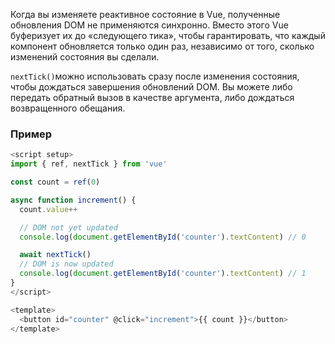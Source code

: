 Когда вы изменяете реактивное состояние в Vue, полученные обновления DOM не применяются синхронно. Вместо этого Vue буферизует их до «следующего тика», чтобы гарантировать, что каждый компонент обновляется только один раз, независимо от того, сколько изменений состояния вы сделали.

`nextTick()`можно использовать сразу после изменения состояния, чтобы дождаться завершения обновлений DOM. Вы можете либо передать обратный вызов в качестве аргумента, либо дождаться возвращенного обещания.

### Пример

```ts
<script setup>
import { ref, nextTick } from 'vue'

const count = ref(0)

async function increment() {
  count.value++

  // DOM not yet updated
  console.log(document.getElementById('counter').textContent) // 0

  await nextTick()
  // DOM is now updated
  console.log(document.getElementById('counter').textContent) // 1
}
</script>

<template>
  <button id="counter" @click="increment">{{ count }}</button>
</template>
```
